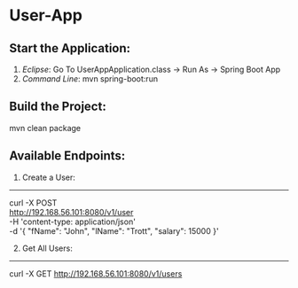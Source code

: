 # User-App

Start the Application:
----------------------
1) *Eclipse*: Go To UserAppApplication.class -> Run As -> Spring Boot App
2) *Command Line*: mvn spring-boot:run

Build the Project:
------------------
mvn clean package

Available Endpoints:
--------------------
1) Create a User:
-----------------
curl -X POST \
  http://192.168.56.101:8080/v1/user \
  -H 'content-type: application/json' \
  -d '{
	"fName": "John",
	"lName": "Trott",
	"salary": 15000
}'

2) Get All Users:
-----------------
curl -X GET http://192.168.56.101:8080/v1/users
